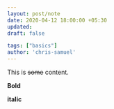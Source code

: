 ```yaml
---
layout: post/note
date: 2020-04-12 18:00:00 +05:30
updated:
draft: false

tags: ["basics"]
author: 'chris-samuel'
---
```


This is ~~some~~ content.

**Bold**

**italic**

